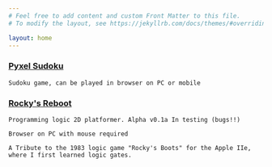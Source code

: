 ```yaml
---
# Feel free to add content and custom Front Matter to this file.
# To modify the layout, see https://jekyllrb.com/docs/themes/#overriding-theme-defaults

layout: home
---
```


### [Pyxel Sudoku](games/sudoku.html)

    Sudoku game, can be played in browser on PC or mobile

### [Rocky's Reboot](games/rockysboots.html)

    Programming logic 2D platformer. Alpha v0.1a In testing (bugs!!)

    Browser on PC with mouse required

    A Tribute to the 1983 logic game "Rocky's Boots" for the Apple IIe, where I first learned logic gates.